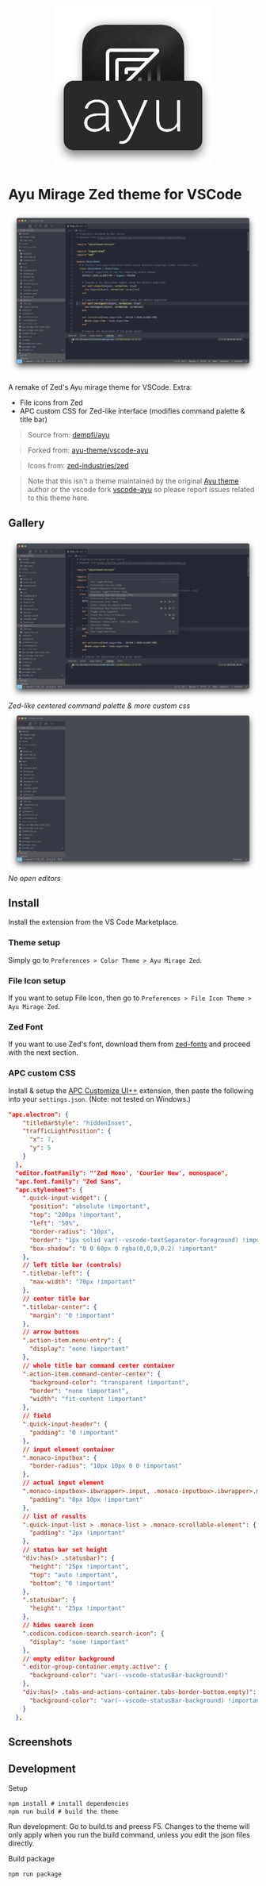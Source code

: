 <p align="center">
  <img src="assets/logo.png" alt="vscode-ayu">
</p>

# Ayu Mirage Zed theme for VSCode

![screen1](assets/scrn1.png)

A remake of Zed's Ayu mirage theme for VSCode. Extra:

- File icons from Zed
- APC custom CSS for Zed-like interface (modifies command palette & title bar)

> Source from: [dempfi/ayu](https://github.com/dempfi/ayu)

> Forked from: [ayu-theme/vscode-ayu](https://github.com/ayu-theme/vscode-ayu)

> Icons from: [zed-industries/zed](https://github.com/zed-industries/zed/tree/main/assets/icons/file_icons)

> Note that this isn't a theme maintained by the original [Ayu theme](https://github.com/dempfi/ayu) author or the vscode fork [vscode-ayu](https://github.com/dempfi/ayu) so please report issues related to this theme here.

## Gallery

![screen2](assets/scrn2.png)
_Zed-like centered command palette & more custom css_
![screen3](assets/scrn3.png)
_No open editors_

## Install

Install the extension from the VS Code Marketplace.

### Theme setup

Simply go to `Preferences > Color Theme > Ayu Mirage Zed`.

### File Icon setup

If you want to setup File Icon, then go to `Preferences > File Icon Theme > Ayu Mirage Zed`.

### Zed Font

If you want to use Zed's font, download them from [zed-fonts](https://github.com/zed-industries/zed-fonts) and proceed with the next section.

### APC custom CSS

Install & setup the [APC Customize UI++](https://marketplace.visualstudio.com/items?itemName=drcika.apc-extension) extension, then paste the following into your `settings.json`. (Note: not tested on Windows.)

```json
"apc.electron": {
    "titleBarStyle": "hiddenInset",
    "trafficLightPosition": {
      "x": 7,
      "y": 5
    }
  },
  "editor.fontFamily": "'Zed Mono', 'Courier New', monospace",
  "apc.font.family": "Zed Sans",
  "apc.stylesheet": {
    ".quick-input-widget": {
      "position": "absolute !important",
      "top": "200px !important",
      "left": "50%",
      "border-radius": "10px",
      "border": "1px solid var(--vscode-textSeparator-foreground) !important",
      "box-shadow": "0 0 60px 0 rgba(0,0,0,0.2) !important"
    },
    // left title bar (controls)
    ".titlebar-left": {
      "max-width": "70px !important"
    },
    // center title bar
    ".titlebar-center": {
      "margin": "0 !important"
    },
    // arrow buttons
    ".action-item.menu-entry": {
      "display": "none !important"
    },
    // whole title bar command center container
    ".action-item.command-center-center": {
      "background-color": "transparent !important",
      "border": "none !important",
      "width": "fit-content !important"
    },
    // field
    ".quick-input-header": {
      "padding": "0 !important"
    },
    // input element container
    ".monaco-inputbox": {
      "border-radius": "10px 10px 0 0 !important"
    },
    // actual input element
    ".monaco-inputbox>.ibwrapper>.input, .monaco-inputbox>.ibwrapper>.mirror": {
      "padding": "8px 10px !important"
    },
    // list of results
    ".quick-input-list > .monaco-list > .monaco-scrollable-element": {
      "padding": "2px !important"
    },
    // status bar set height
    "div:has(> .statusbar)": {
      "height": "25px !important",
      "top": "auto !important",
      "bottom": "0 !important"
    },
    ".statusbar": {
      "height": "25px !important"
    },
    // hides search icon
    ".codicon.codicon-search.search-icon": {
      "display": "none !important"
    },
    // empty editor background
    ".editor-group-container.empty.active": {
      "background-color": "var(--vscode-statusBar-background)"
    },
    "div:has(> .tabs-and-actions-container.tabs-border-bottom.empty)": {
      "background-color": "var(--vscode-statusBar-background) !important"
    }
  },
```

## Screenshots

## Development

Setup

```shell
npm install # install dependencies
npm run build # build the theme
```

Run development: Go to build.ts and preess F5. Changes to the theme will only apply when you run the build command, unless you edit the json files directly.

Build package

```shell
npm run package
```
